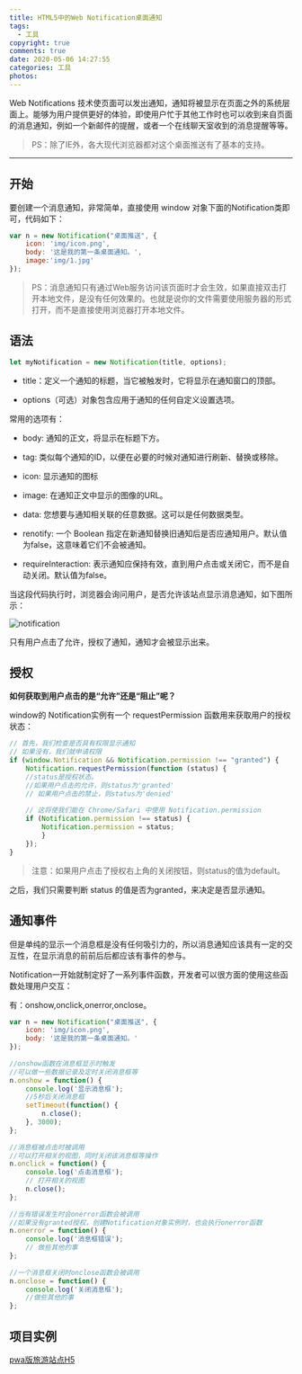 ```yaml
---
title: HTML5中的Web Notification桌面通知
tags:
  - 工具
copyright: true
comments: true
date: 2020-05-06 14:27:55
categories: 工具
photos:
---
```


Web Notifications 技术使页面可以发出通知，通知将被显示在页面之外的系统层面上。能够为用户提供更好的体验，即使用户忙于其他工作时也可以收到来自页面的消息通知，例如一个新邮件的提醒，或者一个在线聊天室收到的消息提醒等等。

> PS：除了IE外，各大现代浏览器都对这个桌面推送有了基本的支持。

---
<!--more-->

## 开始
要创建一个消息通知，非常简单，直接使用 window 对象下面的Notification类即可，代码如下：
```js
var n = new Notification("桌面推送", {
	icon: 'img/icon.png',
	body: '这是我的第一条桌面通知。',
    image:'img/1.jpg'
});
```

> PS：消息通知只有通过Web服务访问该页面时才会生效，如果直接双击打开本地文件，是没有任何效果的。也就是说你的文件需要使用服务器的形式打开，而不是直接使用浏览器打开本地文件。

## 语法
```js
let myNotification = new Notification(title, options);
```
- title：定义一个通知的标题，当它被触发时，它将显示在通知窗口的顶部。

- options（可选）对象包含应用于通知的任何自定义设置选项。

常用的选项有：

- body: 通知的正文，将显示在标题下方。

- tag: 类似每个通知的ID，以便在必要的时候对通知进行刷新、替换或移除。

- icon: 显示通知的图标

- image: 在通知正文中显示的图像的URL。

- data: 您想要与通知相关联的任意数据。这可以是任何数据类型。

- renotify: 一个 Boolean 指定在新通知替换旧通知后是否应通知用户。默认值为false，这意味着它们不会被通知。

- requireInteraction: 表示通知应保持有效，直到用户点击或关闭它，而不是自动关闭。默认值为false。

当这段代码执行时，浏览器会询问用户，是否允许该站点显示消息通知，如下图所示：

![notification](http://cdn.mydearest.cn/blog/images/notification.png)

只有用户点击了允许，授权了通知，通知才会被显示出来。

## 授权

**如何获取到用户点击的是“允许”还是“阻止”呢？**

window的 Notification实例有一个 requestPermission 函数用来获取用户的授权状态：
```js
// 首先，我们检查是否具有权限显示通知
// 如果没有，我们就申请权限
if (window.Notification && Notification.permission !== "granted") {
    Notification.requestPermission(function (status) {
    //status是授权状态。
    //如果用户点击的允许，则status为'granted'
    // 如果用户点击的禁止，则status为'denied'
    
    // 这将使我们能在 Chrome/Safari 中使用 Notification.permission
    if (Notification.permission !== status) {
        Notification.permission = status;
        }
    });
}
```
> 注意：如果用户点击了授权右上角的关闭按钮，则status的值为default。

之后，我们只需要判断 status 的值是否为granted，来决定是否显示通知。

## 通知事件
但是单纯的显示一个消息框是没有任何吸引力的，所以消息通知应该具有一定的交互性，在显示消息的前前后后都应该有事件的参与。

Notification一开始就制定好了一系列事件函数，开发者可以很方面的使用这些函数处理用户交互：

有：onshow,onclick,onerror,onclose。
```js
var n = new Notification("桌面推送", {
	icon: 'img/icon.png',
	body: '这是我的第一条桌面通知。'
});
 
//onshow函数在消息框显示时触发
//可以做一些数据记录及定时关闭消息框等
n.onshow = function() {
	console.log('显示消息框');
	//5秒后关闭消息框
	setTimeout(function() {
		n.close();
	}, 3000);
};
 
//消息框被点击时被调用
//可以打开相关的视图，同时关闭该消息框等操作
n.onclick = function() {
	console.log('点击消息框');
	// 打开相关的视图
	n.close();
};
 
//当有错误发生时会onerror函数会被调用
//如果没有granted授权，创建Notification对象实例时，也会执行onerror函数
n.onerror = function() {
	console.log('消息框错误');
	// 做些其他的事
};
 
//一个消息框关闭时onclose函数会被调用
n.onclose = function() {
	console.log('关闭消息框');
	//做些其他的事
};
```

## 项目实例
[pwa版旅游站点H5](https://github.com/cosyer/pwa-tour)
